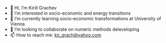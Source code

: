 - 👋 Hi, I’m Kirill Grachev
- 👀 I’m interested in socio-economic and energy transitions
- 🌱 I’m currently learning socio-economic transformations at University of Vienna
- 💞️ I’m looking to collaborate on numeric methods deleveloping
- 📫 How to reach me: kir_grach@yahoo.com

<!---
kir-grach/kir-grach is a ✨ special ✨ repository because its `README.md` (this file) appears on your GitHub profile.
You can click the Preview link to take a look at your changes.
--->
